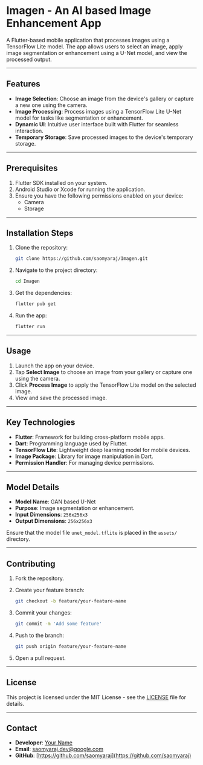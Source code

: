 # Imagen - An AI based Image Enhancement App

A Flutter-based mobile application that processes images using a TensorFlow Lite model. The app allows users to select an image, apply image segmentation or enhancement using a U-Net model, and view the processed output.

---

## Features

- **Image Selection**: Choose an image from the device's gallery or capture a new one using the camera.
- **Image Processing**: Process images using a TensorFlow Lite U-Net model for tasks like segmentation or enhancement.
- **Dynamic UI**: Intuitive user interface built with Flutter for seamless interaction.
- **Temporary Storage**: Save processed images to the device's temporary storage.

---

## Prerequisites

1. Flutter SDK installed on your system.
2. Android Studio or Xcode for running the application.
3. Ensure you have the following permissions enabled on your device:
   - Camera
   - Storage

---

## Installation Steps

1. Clone the repository:

   ```bash
   git clone https://github.com/saomyaraj/Imagen.git
   ```

2. Navigate to the project directory:

   ```bash
   cd Imagen
   ```

3. Get the dependencies:

   ```bash
   flutter pub get
   ```

4. Run the app:

   ```bash
   flutter run
   ```

---

## Usage

1. Launch the app on your device.
2. Tap **Select Image** to choose an image from your gallery or capture one using the camera.
3. Click **Process Image** to apply the TensorFlow Lite model on the selected image.
4. View and save the processed image.

---

## Key Technologies

- **Flutter**: Framework for building cross-platform mobile apps.
- **Dart**: Programming language used by Flutter.
- **TensorFlow Lite**: Lightweight deep learning model for mobile devices.
- **Image Package**: Library for image manipulation in Dart.
- **Permission Handler**: For managing device permissions.

---

## Model Details

- **Model Name**: GAN based U-Net
- **Purpose**: Image segmentation or enhancement.
- **Input Dimensions**: `256x256x3`
- **Output Dimensions**: `256x256x3`

Ensure that the model file `unet_model.tflite` is placed in the `assets/` directory.

---

## Contributing

1. Fork the repository.
2. Create your feature branch:

   ```bash
   git checkout -b feature/your-feature-name
   ```

3. Commit your changes:

   ```bash
   git commit -m 'Add some feature'
   ```

4. Push to the branch:

   ```bash
   git push origin feature/your-feature-name
   ```

5. Open a pull request.

---

## License

This project is licensed under the MIT License - see the [LICENSE](LICENSE) file for details.

---

## Contact

- **Developer**: [Your Name](https://github.com/saomyaraj)
- **Email**: <saomyaraj.dev@google.com>
- **GitHub**: [https://github.com/saomyaraj](https://github.com/saomyaraj)
